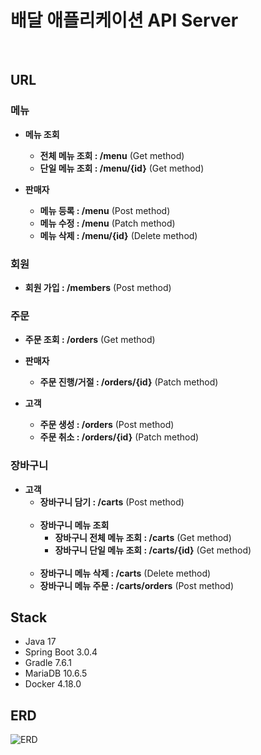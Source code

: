 # 배달 애플리케이션 API Server
<br>

## URL

### 메뉴

- **메뉴 조회**
  - **전체 메뉴 조회 : /menu** (Get method)
  - **단일 메뉴 조회 : /menu/{id}** (Get method)
    <br>

- **판매자**
  - **메뉴 등록 : /menu** (Post method)
  - **메뉴 수정 : /menu** (Patch method)
  - **메뉴 삭제 : /menu/{id}** (Delete method)
    <br>

### 회원

- **회원 가입 : /members** (Post method)
  <br>

### 주문

- **주문 조회 : /orders** (Get method)
  <br>

- **판매자**
  - **주문 진행/거절 : /orders/{id}** (Patch method)
    <br>

- **고객**
  - **주문 생성 : /orders** (Post method)
  - **주문 취소 : /orders/{id}** (Patch method)
    <br>

### 장바구니

- **고객**
  - **장바구니 담기 : /carts** (Post method)<br><br>
  - **장바구니 메뉴 조회**
    - **장바구니 전체 메뉴 조회 : /carts** (Get method)
    - **장바구니 단일 메뉴 조회 : /carts/{id}** (Get method)<br><br>
  - **장바구니 메뉴 삭제 : /carts** (Delete method)
  - **장바구니 메뉴 주문 : /carts/orders** (Post method)
    <br>

## Stack

- Java 17
- Spring Boot 3.0.4
- Gradle 7.6.1
- MariaDB 10.6.5
- Docker 4.18.0
  <br>

## ERD

![ERD](https://github.com/hellmir/delivery/assets/128391669/9be23c84-53f9-4ff8-99f6-8f04ee35312a)
